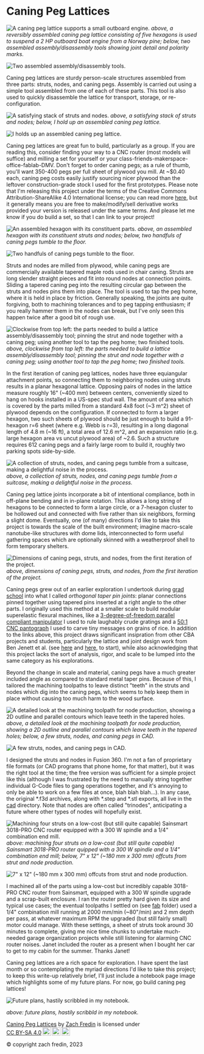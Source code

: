 # Caning Peg Lattices

![A caning peg lattice supports a small outboard engine.](img/caning-peg-lattices-engine.jpg)
_above, a reversibly assembled caning peg lattice consisting of five hexagons is used to suspend a 2 HP outboard boat engine from a Norway pine; below, two assembled assembly/disassembly tools showing joint detail and polarity marks._

![Two assembled assembly/disassembly tools.](img/joint-detail.jpg)

Caning peg lattices are sturdy person-scale structures assembled from three parts: struts, nodes, and caning pegs. Assembly is carried out using a simple tool assembled from one of each of these parts. This tool is also used to quickly disassemble the lattice for transport, storage, or re-configuration. 

![A satisfying stack of struts and nodes.](img/struts-and-nodes.jpg)
_above, a satisfying stack of struts and nodes; below, I hold up an assembled caning peg lattice._

![I holds up an assembled caning peg lattice.](img/caning-peg-lattices-zach.jpg)

Caning peg lattices are great fun to build, particularly as a group. If you are reading this, consider finding your way to a CNC router (most models will suffice) and milling a set for yourself or your class-friends-makerspace-office-fablab-DMV. Don't forget to order caning pegs; as a rule of thumb, you'll want 350-400 pegs per full sheet of plywood you mill. At ~$0.40 each, caning peg costs easily justify sourcing nicer plywood than the leftover construction-grade stock I used for the first prototypes. Please note that I'm releasing this project under the terms of the Creative Commons Attribution-ShareAlike 4.0 International license; you can read more [here](https://creativecommons.org/licenses/by-sa/4.0/?ref=chooser-v1), but it generally means you are free to make/modify/sell derivative works provided your version is released under the same terms. And please let me know if you do build a set, so that I can link to your project!

![An assembled hexagon with its constituent parts.](img/hexagon-with-parts.jpg)
_above, an assembled hexagon with its constituent struts and nodes; below, two handfuls of caning pegs tumble to the floor._

![Two handfuls of caning pegs tumble to the floor.](img/caning-pegs-handful.jpg)

Struts and nodes are milled from plywood, while caning pegs are commercially available tapered maple rods used in chair caning. Struts are long slender straight pieces and fit into round nodes at connection points. Sliding a tapered caning peg into the resulting circular gap between the struts and nodes pins them into place. The tool is used to tap the peg home, where it is held in place by friction. Generally speaking, the joints are quite forgiving, both to machining tolerances and to peg tapping enthusiasm; if you really hammer them in the nodes can break, but I've only seen this happen twice after a good bit of rough use. 

![Clockwise from top left: the parts needed to build a lattice assembly/disassembly tool; pinning the strut and node together with a caning peg; using another tool to tap the peg home; two finished tools.](img/building-a-tool.jpg)
_above, clockwise from top left: the parts needed to build a lattice assembly/disassembly tool; pinning the strut and node together with a caning peg; using another tool to tap the peg home; two finished tools._

In the first iteration of caning peg lattices, nodes have three equiangular attachment points, so connecting them to neighboring nodes using struts results in a planar hexagonal lattice. Opposing pairs of nodes in the lattice measure roughly 16" (~400 mm) between centers, conveniently sized to hang on hooks installed in a US-spec stud wall. The amount of area which is covered by the parts milled from a standard 4x8 foot (~3 m^2) sheet of plywood depends on the configuration. If connected to form a larger hexagon, two such sheets of plywood should be just enough to build a 91-hexagon r=6 sheet (where e.g. Webb is r=3), resulting in a long diagonal length of 4.8 m (~16 ft), a total area of 12.6 m^2, and an expansion ratio (e.g. large hexagon area vs uncut plywood area) of ~2.6. Such a structure requires 612 caning pegs and a fairly large room to build it, roughly two parking spots side-by-side. 

![A collection of struts, nodes, and caning pegs tumble from a suitcase, making a delightful noise in the process.](img/parts-tumble-from-suitcase.jpg)
_above, a collection of struts, nodes, and caning pegs tumble from a suitcase, making a delightful noise in the process._

Caning peg lattice joints incorporate a bit of intentional compliance, both in off-plane bending and in in-plane rotation. This allows a long string of hexagons to be connected to form a large circle, or a 7-hexagon cluster to be hollowed out and connected with five rather than six neighbors, forming a slight dome. Eventually, one (of many) directions I'd like to take this project is towards the scale of the built environment; imagine macro-scale nanotube-like structures with dome lids, interconnected to form useful gathering spaces which are optionally skinned with a weatherproof shell to form temporary shelters.

![Dimensions of caning pegs, struts, and nodes, from the first iteration of the project.](img/part-dimensions.png)
_above, dimensions of caning pegs, struts, and nodes, from the first iteration of the project._

Caning pegs grew out of an earlier exploration I undertook during [grad school](https://cba.mit.edu) into what I called _orthogonal taper pin joints_: planar connections pinned together using tapered pins inserted at a right angle to the other parts. I originally used this method at a smaller scale to build modular superelastic flexural machines, like a [3-degree-of-freedom parallel compliant manipulator](https://zachfred.in/projects/3rr-cpm/index.html) I used to rule laughably crude gratings and a [50:1 CNC pantograph](https://github.com/zakqwy/micropanto) I used to carve tiny messages on grains of rice. In addition to the links above, this project draws significant insipration from other CBA projects and students, particularly the lattice and joint design work from Ben Jenett et al. (see [here](http://cba.mit.edu/docs/papers/20.11.meta_combined.pdf) and [here](http://cba.mit.edu/docs/papers/16.07.msec.bridge.pdf), to start), while also acknowledging that this project lacks the sort of analysis, rigor, and scale to be lumped into the same category as his explorations.

Beyond the change in scale and material, caning pegs have a much greater included angle as compared to standard metal taper pins. Because of this, I tailored the machining toolpaths to leave distinct "teeth" in the struts and nodes which dig into the caning pegs, which seems to help keep them in place without causing too much harm to the wood surface. 

![A detailed look at the machining toolpath for node production, showing a 2D outline and parallel contours which leave teeth in the tapered holes.](img/machining-toolpath-nodes.jpg)
_above, a detailed look at the machining toolpath for node production, showing a 2D outline and parallel contours which leave teeth in the tapered holes; below, a few struts, nodes, and caning pegs in CAD._

![A few struts, nodes, and caning pegs in CAD.](img/caning-peg-lattice-cad.jpg)

I designed the struts and nodes in Fusion 360. I'm not a fan of proprietary file formats (or CAD programs that phone home, for that matter), but it was the right tool at the time; the free version was sufficient for a simple project like this (although I was frustrated by the need to manually string together individual G-Code files to gang operations together, and it's annoying to only be able to work on a few files at once, blah blah blah...). In any case, the original *.f3d archives, along with *.step and *.stl exports, all live in the [cad](cad) directory. Note that nodes are often called "trinodes", anticipating a future where other types of nodes will hopefully exist. 

![Machining four struts on a low-cost (but still quite capable) Sainsmart 3018-PRO CNC router equipped with a 300 W spindle and a 1/4" combination end mill.](img/machining-struts.jpg)
_above: machining four struts on a low-cost (but still quite capable) Sainsmart 3018-PRO router quipped with a 300 W spindle and a 1/4" combination end mill; below, 7" x 12" (~180 mm x 300 mm) offcuts from strut and node production._

![7" x 12" (~180 mm x 300 mm) offcuts from strut and node production.](img/machining-offcuts.jpg)

I machined all of the parts using a low-cost but incredibly capable 3018-PRO CNC router from Sainsmart, equipped with a 300 W spindle upgrade and a scrap-built enclosure. I ran the router pretty hard given its size and typical use cases; the eventual toolpaths I settled on (see [fab](fab) folder) used a 1/4" combination mill running at 2000 mm/min (~80"/min) and 2 mm depth per pass, at whatever maximum RPM the upgraded (but still fairly small) motor could manage. With these settings, a sheet of struts took around 30 minutes to complete, giving me nice time chunks to undertake much-needed garage organization projects while still listening for alarming CNC router noises. Janet included the router as a present when I bought her car to get to my cabin for the summer. Thanks Janet! 

Caning peg lattices are a rich space for exploration. I have spent the last month or so contemplating the myriad directions I'd like to take this project; to keep this write-up relatively brief, I'll just include a notebook page image which highlights some of my future plans. For now, go build caning peg lattices!

![Future plans, hastily scribbled in my notebook.](img/future-plans.jpg)

_above: future plans, hastily scribbld in my notebook._

 <p xmlns:cc="http://creativecommons.org/ns#" xmlns:dct="http://purl.org/dc/terms/"><a property="dct:title" rel="cc:attributionURL" href="https://github.com/zakqwy/caning-peg-lattices">Caning Peg Lattices</a> by <a rel="cc:attributionURL dct:creator" property="cc:attributionName" href="https://zachfred.in">Zach Fredin</a> is licensed under <a href="http://creativecommons.org/licenses/by-sa/4.0/?ref=chooser-v1" target="_blank" rel="license noopener noreferrer" style="display:inline-block;">CC BY-SA 4.0<img style="height:22px!important;margin-left:3px;vertical-align:text-bottom;" src="https://mirrors.creativecommons.org/presskit/icons/cc.svg?ref=chooser-v1"><img style="height:22px!important;margin-left:3px;vertical-align:text-bottom;" src="https://mirrors.creativecommons.org/presskit/icons/by.svg?ref=chooser-v1"><img style="height:22px!important;margin-left:3px;vertical-align:text-bottom;" src="https://mirrors.creativecommons.org/presskit/icons/sa.svg?ref=chooser-v1"></a></p> 

 © copyright zach fredin, 2023